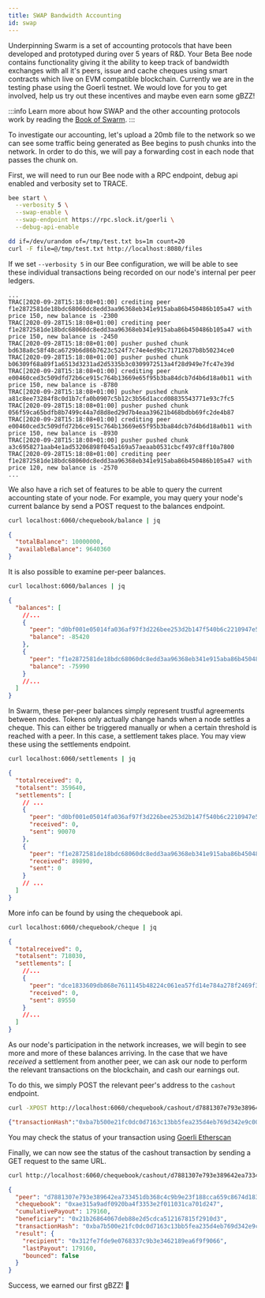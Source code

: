 ```yaml
---
title: SWAP Bandwidth Accounting
id: swap
---
```


Underpinning Swarm is a set of accounting protocols that have been developed and prototyped during over 5 years of R&D. Your Beta Bee node contains functionality giving it the ability to keep track of bandwidth exchanges with all it's peers, issue and cache cheques using smart contracts which live on EVM compatible blockchain. Currently we are in the testing phase using the Goerli testnet. We would love for you to get involved, help us try out these incentives and maybe even earn some gBZZ!

:::info
Learn more about how SWAP and the other accounting protocols work by reading the [Book of Swarm](https://swarm-gateways.net/bzz:/latest.bookofswarm.eth/the-book-of-swarm.pdf).
:::


To investigate our accounting, let's upload a 20mb file to the network so we can see some traffic being generated as Bee begins to push chunks into the network. In order to do this, we will pay a forwarding cost in each node that passes the chunk on.

First, we will need to run our Bee node with a RPC endpoint, debug api enabled and verbosity set to TRACE.

```sh
bee start \
  --verbosity 5 \
  --swap-enable \
  --swap-endpoint https://rpc.slock.it/goerli \
  --debug-api-enable
```

```sh
dd if=/dev/urandom of=/tmp/test.txt bs=1m count=20
curl -F file=@/tmp/test.txt http://localhost:8080/files
```

If we set `--verbosity 5` in our Bee configuration, we will be able to see these individual transactions being recorded on our node's internal per peer ledgers.

```
...
TRAC[2020-09-28T15:18:08+01:00] crediting peer f1e2872581de18bdc68060dc8edd3aa96368eb341e915aba86b450486b105a47 with price 150, new balance is -2300
TRAC[2020-09-28T15:18:08+01:00] crediting peer f1e2872581de18bdc68060dc8edd3aa96368eb341e915aba86b450486b105a47 with price 150, new balance is -2450
TRAC[2020-09-28T15:18:08+01:00] pusher pushed chunk bd638a8c58f48ca6729b6d86b7623c524f7c74e4ed9bc71712637b8b50234ce0
TRAC[2020-09-28T15:18:08+01:00] pusher pushed chunk b06309f68a89f1a6513d3231ad2d5335b3c0309972513a4f28d949e7fc47e39d
TRAC[2020-09-28T15:18:08+01:00] crediting peer e00460ced3c509dfd72b6ce915c764b13669e65f95b3ba84dcb7d4b6d18a0b11 with price 150, new balance is -8780
TRAC[2020-09-28T15:18:08+01:00] pusher pushed chunk a81c8ee73284f8c0d1b7cfa0b0907c5b12c3b56d1accd08835543771e93c7fc5
TRAC[2020-09-28T15:18:08+01:00] pusher pushed chunk 056f59ca65bdfb8b7499c44a7d8d8ed29d7b4eaa39621b468bdbb69fc2de4b87
TRAC[2020-09-28T15:18:08+01:00] crediting peer e00460ced3c509dfd72b6ce915c764b13669e65f95b3ba84dcb7d4b6d18a0b11 with price 150, new balance is -8930
TRAC[2020-09-28T15:18:08+01:00] pusher pushed chunk a3c6958271aab4e1ad53206898f045a169a57aeaab0531cbcf497c8ff10a7800
TRAC[2020-09-28T15:18:08+01:00] crediting peer f1e2872581de18bdc68060dc8edd3aa96368eb341e915aba86b450486b105a47 with price 120, new balance is -2570
...
```

We also have a rich set of features to be able to query the current accounting state of your node. For example, you may query your node's current balance by send a POST request to the balances endpoint.

```sh
curl localhost:6060/chequebook/balance | jq
```

```json
{
  "totalBalance": 10000000,
  "availableBalance": 9640360
}
```

It is also possible to examine per-peer balances.

```sh
curl localhost:6060/balances | jq
```

```json
{
  "balances": [
    //...
    {
      "peer": "d0bf001e05014fa036af97f3d226bee253d2b147f540b6c2210947e5b7b409af",
      "balance": -85420
    },
    {
      "peer": "f1e2872581de18bdc68060dc8edd3aa96368eb341e915aba86b450486b105a47",
      "balance": -75990
    }
    //...
  ]
}
```

In Swarm, these per-peer balances simply represent trustful agreements between nodes. Tokens only actually change hands when a node settles a cheque. This can either be triggered manually or when a certain threshold is reached with a peer. In this case, a settlement takes place. You may view these using the settlements endpoint.

```sh
curl localhost:6060/settlements | jq
```

```json
{
  "totalreceived": 0,
  "totalsent": 359640,
  "settlements": [
    // ...
    {
      "peer": "d0bf001e05014fa036af97f3d226bee253d2b147f540b6c2210947e5b7b409af",
      "received": 0,
      "sent": 90070
    },
    {
      "peer": "f1e2872581de18bdc68060dc8edd3aa96368eb341e915aba86b450486b105a47",
      "received": 89890,
      "sent": 0
    }
    // ...
  ]
}
```

More info can be found by using the chequebook api.

```sh
curl localhost:6060/chequebook/cheque | jq
```

```json
{
  "totalreceived": 0,
  "totalsent": 718030,
  "settlements": [
    //...
    {
      "peer": "dce1833609db868e7611145b48224c061ea57fd14e784a278f2469f355292ca6",
      "received": 0,
      "sent": 89550
    }
    //...
  ]
}
```

As our node's participation in the network increases, we will begin to see more and more of these balances arriving. In the case that we have *received* a settlement from another peer, we can ask our node to perform the relevant transactions on the blockchain, and cash our earnings out.

To do this, we simply POST the relevant peer's address to the `cashout` endpoint.

```sh
curl -XPOST http://localhost:6060/chequebook/cashout/d7881307e793e389642ea733451db368c4c9b9e23f188cca659c8674d183a56b
```

```json
{"transactionHash":"0xba7b500e21fc0dc0d7163c13bb5fea235d4eb769d342e9c007f51ab8512a9a82"}
```

You may check the status of your transaction using [Goerli Etherscan](https://goerli.etherscan.io/)

Finally, we can now see the status of the cashout transaction by sending a GET request to the same URL.

```sh
curl http://localhost:6060/chequebook/cashout/d7881307e793e389642ea733451db368c4c9b9e23f188cca659c8674d183a56b | jq
```

```json
{
  "peer": "d7881307e793e389642ea733451db368c4c9b9e23f188cca659c8674d183a56b",
  "chequebook": "0xae315a9adf0920ba4f3353e2f011031ca701d247",
  "cumulativePayout": 179160,
  "beneficiary": "0x21b26864067deb88e2d5cdca512167815f2910d3",
  "transactionHash": "0xba7b500e21fc0dc0d7163c13bb5fea235d4eb769d342e9c007f51ab8512a9a82",
  "result": {
    "recipient": "0x312fe7fde9e0768337c9b3e3462189ea6f9f9066",
    "lastPayout": 179160,
    "bounced": false
  }
}
```

Success, we earned our first gBZZ! 🐝
